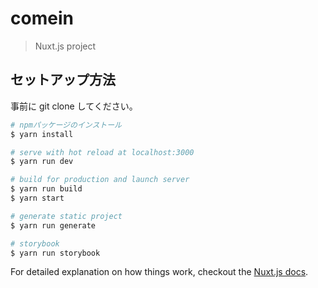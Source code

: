 # comein

> Nuxt.js project

## セットアップ方法

事前に git clone してください。

```bash
# npmパッケージのインストール
$ yarn install

# serve with hot reload at localhost:3000
$ yarn run dev

# build for production and launch server
$ yarn run build
$ yarn start

# generate static project
$ yarn run generate

# storybook
$ yarn run storybook
```

For detailed explanation on how things work, checkout the [Nuxt.js docs](https://github.com/nuxt/nuxt.js).
